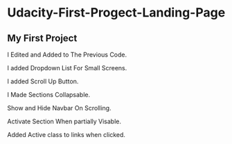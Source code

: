 # Udacity-First-Progect-Landing-Page

## My First Project

I Edited and Added to The Previous Code.

I added Dropdown List For Small Screens.

I added Scroll Up Button.

I Made Sections Collapsable.

Show and Hide Navbar On Scrolling.

Activate Section When partially Visable.

Added Active class to links when clicked.
